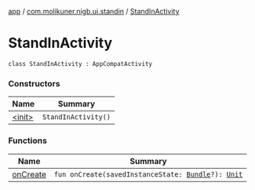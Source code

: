 [app](../../index.md) / [com.molikuner.nigb.ui.standin](../index.md) / [StandInActivity](./index.md)

# StandInActivity

`class StandInActivity : AppCompatActivity`

### Constructors

| Name | Summary |
|---|---|
| [&lt;init&gt;](-init-.md) | `StandInActivity()` |

### Functions

| Name | Summary |
|---|---|
| [onCreate](on-create.md) | `fun onCreate(savedInstanceState: `[`Bundle`](https://developer.android.com/reference/android/os/Bundle.html)`?): `[`Unit`](https://kotlinlang.org/api/latest/jvm/stdlib/kotlin/-unit/index.html) |

